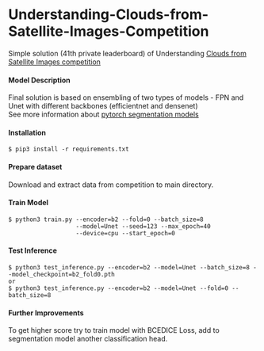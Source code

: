 # Understanding-Clouds-from-Satellite-Images-Competition
Simple solution (41th private leaderboard) of Understanding [Clouds from Satellite Images competition](https://www.kaggle.com/c/understanding_cloud_organization)

#### Model Description
Final solution is based on ensembling of two types of models - FPN and Unet with different backbones (efficientnet and densenet)<br/>
See more information about [pytorch segmentation models](https://github.com/qubvel/segmentation_models.pytorch)

#### Installation
```
$ pip3 install -r requirements.txt
```

#### Prepare dataset
Download and extract data from competition to main directory.

#### Train Model

```
$ python3 train.py --encoder=b2 --fold=0 --batch_size=8 
                   --model=Unet --seed=123 --max_epoch=40 
                   --device=cpu --start_epoch=0
```

#### Test Inference
```
$ python3 test_inference.py --encoder=b2 --model=Unet --batch_size=8 --model_checkpoint=b2_fold0.pth
or
$ python3 test_inference.py --encoder=b2 --model=Unet --fold=0 --batch_size=8
```

#### Further Improvements
To get higher score try to train model with BCEDICE Loss, add to segmentation model another classification head.
